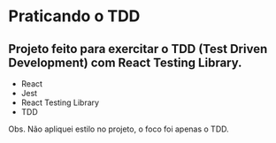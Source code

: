 # Praticando o TDD

## Projeto feito para exercitar o TDD (Test Driven Development) com React Testing Library.
* React
* Jest
* React Testing Library
* TDD

Obs. Não apliquei estilo no projeto, o foco foi apenas o TDD.